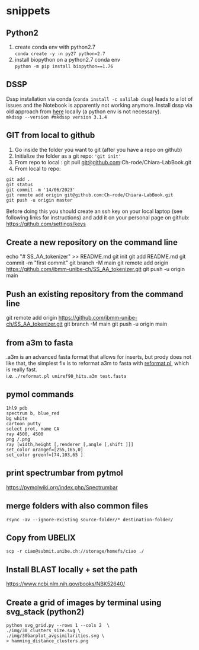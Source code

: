 # snippets


## Python2 
1. create conda env with python2.7  
   `conda create -y -n py27 python=2.7`
2. install biopython on a python2.7 conda env  
`python -m pip install biopython==1.76`

## DSSP
Dssp installation via conda (`conda install -c salilab dssp`) leads to a lot of issues and the Notebook is apparently not working anymore.
Install dssp via old approach from [here](https://github.com/cmbi/dssp) locally (a python env is not necessary).  
`mkdssp --version #mkdssp version 3.1.4`

## GIT from local to github
1. Go inside the folder you want to git (after you have a repo on github)
2. Initialize the folder as a git repo: ```'git init'```
3. From repo to local : git pull git@github.com:Ch-rode/Chiara-LabBook.git
3. From local to repo: 
```
git add .
git status
git commit -m '14/06/2023'
git remote add origin git@github.com:Ch-rode/Chiara-LabBook.git
git push -u origin master
```

Before doing this you should create an ssh key on your local laptop (see following links for instructions) and add it on your personal page on github:  https://github.com/settings/keys

## Create a new repository on the command line

echo "# SS_AA_tokenizer" >> README.md
git init
git add README.md
git commit -m "first commit"
git branch -M main
git remote add origin https://github.com/ibmm-unibe-ch/SS_AA_tokenizer.git
git push -u origin main

## Push an existing repository from the command line

git remote add origin https://github.com/ibmm-unibe-ch/SS_AA_tokenizer.git
git branch -M main
git push -u origin main


## from a3m to fasta
.a3m is an advanced fasta format that allows for inserts, but prody does not like that, the simplest fix is to reformat a3m to fasta with [reformat.pl]([url](https://github.com/soedinglab/hh-suite/blob/master/scripts/reformat.pl)https://github.com/soedinglab/hh-suite/blob/master/scripts/reformat.pl), which is really fast.  
i.e. `./reformat.pl uniref90_hits.a3m test.fasta`

## pymol commands
```
1hl9 pdb
spectrum b, blue_red
bg white
cartoon putty
select prot, name CA
ray 4500, 4500
png /.png
ray [width,height [,renderer [,angle [,shift ]]]
set_color orangef=[255,165,0]
set_color greenf=[74,103,65 ]
```

## print spectrumbar from pytmol
https://pymolwiki.org/index.php/Spectrumbar

## merge folders with also common files
`rsync -av --ignore-existing source-folder/* destination-folder/`

## Copy from UBELIX
`scp -r ciao@submit.unibe.ch://storage/homefs/ciao ./`

## Install BLAST locally + set the path
https://www.ncbi.nlm.nih.gov/books/NBK52640/

## Create a grid of images by terminal using svg_stack (python2)
```
python svg_grid.py --rows 1 --cols 2  \
./img/30_clusters_size.svg \
./img/30barplot_avgsimilarities.svg \
> hamming_distance_clusters.png
```



